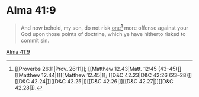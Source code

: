 # Alma 41:9

> And now behold, my son, do not risk <u>one</u>[^a] more offense against your God upon those points of doctrine, which ye have hitherto risked to commit sin.

[Alma 41:9](https://www.churchofjesuschrist.org/study/scriptures/bofm/alma/41?lang=eng&id=p9#p9)


[^a]: [[Proverbs 26.11|Prov. 26:11]]; [[Matthew 12.43|Matt. 12:45 (43–45)]][[Matthew 12.44|]][[Matthew 12.45|]]; [[D&C 42.23|D&C 42:26 (23–28)]][[D&C 42.24|]][[D&C 42.25|]][[D&C 42.26|]][[D&C 42.27|]][[D&C 42.28|]].  
